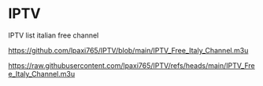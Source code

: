 # IPTV
IPTV list italian free channel

https://github.com/lpaxi765/IPTV/blob/main/IPTV_Free_Italy_Channel.m3u

https://raw.githubusercontent.com/lpaxi765/IPTV/refs/heads/main/IPTV_Free_Italy_Channel.m3u




